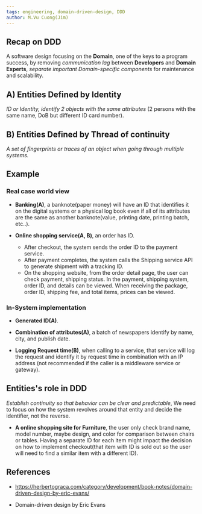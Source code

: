 ```yaml
---
tags: engineering, domain-driven-design, DDD
author: M.Vu Cuong(Jim)
---
```


## Recap on DDD
A software design focusing on the **Domain**, one of the keys to a program success, by removing *communication lag* between **Developers** and **Domain Experts**, *separate important Domain-specific components* for maintenance and scalability.

## A) Entities Defined by **Identity**

*ID or Identity, identify 2 objects with the same attributes* (2 persons with the same name, DoB but different ID card number).

## B) Entities Defined by **Thread of continuity**

*A set of fingerprints or traces of an object when going through multiple systems.*

## Example

### Real case world view

- **Banking(A)**, a banknote(paper money) will have an ID that identifies it on the digital systems or a physical log book even if all of its attributes are the same as another banknote(value, printing date, printing batch, etc..).

- **Online shopping service(A, B)**, an order has ID. 
    - After checkout, the system sends the order ID to the payment service.
    - After payment completes, the system calls the Shipping service API to generate shipment with a tracking ID.
    - On the shopping website, from the order detail page, the user can check payment, shipping status. In the payment, shipping system, order ID, and details can be viewed. When receiving the package, order ID, shipping fee, and total items, prices can be viewed.

### In-System implementation

- **Generated ID(A)**.

- **Combination of attributes(A)**, a batch of newspapers identify by name, city, and publish date.

- **Logging Request time(B)**, when calling to a service, that service will log the request and identify it by request time in combination with an IP address (not recommended if the caller is a middleware service or gateway).

## Entities's role in DDD
*Establish continuity so that behavior can be clear and predictable*, We need to focus on how the system revolves around that entity and decide the identifier, not the reverse.

- **A online shopping site for Furniture**, the user only check brand name, model number, maybe design, and color for comparison between chairs or tables. Having a separate ID for each item might impact the decision on how to implement checkout(that item with ID is sold out so the user will need to find a similar item with a different ID).

## References

- https://herbertograca.com/category/development/book-notes/domain-driven-design-by-eric-evans/

- Domain-driven design by Eric Evans
